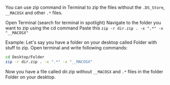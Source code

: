You can use zip command in Terminal to zip the files without the `.DS_Store`, `__MACOSX` and other `.*` files.

Open Terminal (search for terminal in spotlight)
Navigate to the folder you want to zip using the cd command
Paste this `zip -r dir.zip . -x ".*" -x "__MACOSX"`

Example: Let's say you have a folder on your desktop called Folder with stuff to zip.
Open terminal and write following commands:

```sh
cd Desktop/Folder
zip -r dir.zip . -x ".*" -x "__MACOSX"
```

Now you have a file called dir.zip without `__MACOSX` and `.*` files in the folder Folder on your desktop.
